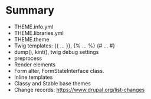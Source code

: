 # Summary
- THEME.info.yml
- THEME.libraries.yml
- THEME.theme
- Twig templates: {{ … }}, {% … %} {# … #}
- dump(), kint(), twig debug settings
- preprocess
- Render elements
- Form alter, FormStateInterface class.
- Inline templates
- Classy and Stable base themes
- Change records: https://www.drupal.org/list-changes
